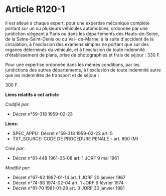 # Article R120-1

Il est alloué à chaque expert, pour une expertise mécanique complète portant sur un ou plusieurs véhicules automobiles,
ordonnée par une juridiction siégeant à Paris ou dans les départements des Hauts-de-Seine, de la Seine-Saint-Denis ou du Val-
de-Marne, à la suite d'accident de la circulation, à l'exclusion des examens simples ne portant que sur des organes
déterminés du véhicule, et à l'exclusion de toute indemnité d'établissement de plans, prise de photographies et frais de
séjour : 330 F.

Pour une expertise ordonnée dans les mêmes conditions, par les juridictions des autres départements, à l'exclusion de toute
indemnité autre que les indemnités de transport et de séjour :

300 F.

**Liens relatifs à cet article**

_Codifié par_:

  - Décret n°59-318 1959-02-23

**Liens**:

  - SPEC_APPLI: Décret n°59-318 1959-02-23 art. 5
  - TXT_SOURCE: CODE DE PROCEDURE PENALE - art. 800 (M)

_Créé par_:

  - Décret n°61-448 1961-05-08 art. 1 JORF 9 mai 1961

_Modifié par_:

  - Décret n°67-62 1967-01-14 art. 1 JORF 20 janvier 1967
  - Décret n°74-88 1974-02-04 art. 1 JORF 6 février 1974
  - Décret n°81-70 1981-01-28 art. 3 JORF 30 janvier 1981
